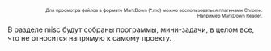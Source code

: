 <div style='text-align:right;font-size:9px'>Для просмотра файлов в формате MarkDown (*.md) можно воспользоваться плагинами Chrome.
<br/>Например MarkDown Reader. </div>

В разделе misc будут собраны программы, мини-задачи, в целом все, что не относится напрямую к самому проекту.